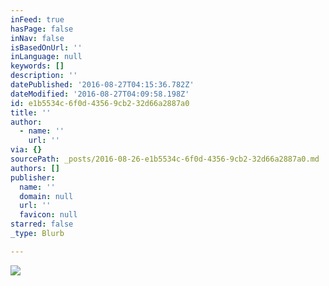 ```yaml
---
inFeed: true
hasPage: false
inNav: false
isBasedOnUrl: ''
inLanguage: null
keywords: []
description: ''
datePublished: '2016-08-27T04:15:36.782Z'
dateModified: '2016-08-27T04:09:58.198Z'
id: e1b5534c-6f0d-4356-9cb2-32d66a2887a0
title: ''
author:
  - name: ''
    url: ''
via: {}
sourcePath: _posts/2016-08-26-e1b5534c-6f0d-4356-9cb2-32d66a2887a0.md
authors: []
publisher:
  name: ''
  domain: null
  url: ''
  favicon: null
starred: false
_type: Blurb

---
```

![](https://the-grid-user-content.s3-us-west-2.amazonaws.com/e3a43098-8e9e-4987-a33a-ae91dc137ec2.jpg)